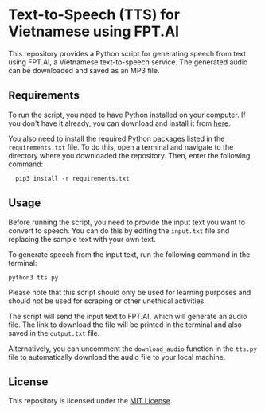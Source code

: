 # Text-to-Speech (TTS) for Vietnamese using FPT.AI

This repository provides a Python script for generating speech from text using FPT.AI, a Vietnamese text-to-speech service. The generated audio can be downloaded and saved as an MP3 file.

## Requirements

To run the script, you need to have Python installed on your computer. If you don't have it already, you can download and install it from [here](https://www.python.org/downloads/).

You also need to install the required Python packages listed in the `requirements.txt` file. To do this, open a terminal and navigate to the directory where you downloaded the repository. Then, enter the following command:
```
  pip3 install -r requirements.txt
```

## Usage

Before running the script, you need to provide the input text you want to convert to speech. You can do this by editing the `input.txt` file and replacing the sample text with your own text.

To generate speech from the input text, run the following command in the terminal:
```
python3 tts.py
```
Please note that this script should only be used for learning purposes and should not be used for scraping or other unethical activities.

The script will send the input text to FPT.AI, which will generate an audio file. The link to download the file will be printed in the terminal and also saved in the `output.txt` file.

Alternatively, you can uncomment the `download_audio` function in the `tts.py` file to automatically download the audio file to your local machine.

## License

This repository is licensed under the [MIT License](LICENSE).
